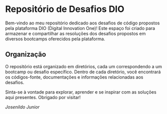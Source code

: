 # Repositório de Desafios DIO

Bem-vindo ao meu repositório dedicado aos desafios de código propostos pela plataforma DIO (Digital Innovation One)! Este espaço foi criado para armazenar e compartilhar as resoluções dos desafios propostos em diversos bootcamps oferecidos pela plataforma.

## Organização

O repositório está organizado em diretórios, cada um correspondendo a um bootcamp ou desafio específico. Dentro de cada diretório, você encontrará os códigos-fonte, documentações e informações relacionadas aos desafios.

Sinta-se à vontade para explorar, aprender e se inspirar com as soluções aqui presentes. Obrigado por visitar!

_Josenildo Junior_
